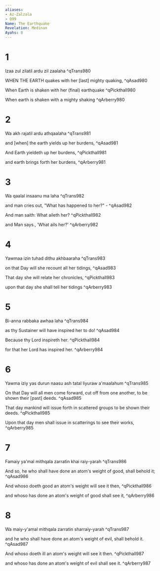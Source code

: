 ```yaml
---
aliases:
- Az-Zalzala
- Q99
Name: The Earthquake
Revelation: Medinan
Ayahs: 8
---
```


# 1

Izaa zul zilatil ardu zil zaalaha ^qTrans980


WHEN THE EARTH quakes with her [last] mighty quaking, ^qAsad980


When Earth is shaken with her (final) earthquake ^qPickthall980


When earth is shaken with a mighty shaking ^qArberry980

# 2

Wa akh rajatil ardu athqaalaha ^qTrans981


and [when] the earth yields up her burdens, ^qAsad981


And Earth yieldeth up her burdens, ^qPickthall981


and earth brings forth her burdens, ^qArberry981

# 3

Wa qaalal insaanu ma laha ^qTrans982


and man cries out, "What has happened to her?" - ^qAsad982


And man saith: What aileth her? ^qPickthall982


and Man says., 'What ails her?' ^qArberry982

# 4

Yawmaa izin tuhad dithu akhbaaraha ^qTrans983


on that Day will she recount all her tidings, ^qAsad983


That day she will relate her chronicles, ^qPickthall983


upon that day she shall tell her tidings ^qArberry983

# 5

Bi-anna rabbaka awhaa laha ^qTrans984


as thy Sustainer will have inspired her to do! ^qAsad984


Because thy Lord inspireth her. ^qPickthall984


for that her Lord has inspired her. ^qArberry984

# 6

Yawma iziy yas durun naasu ash tatal liyuraw a'maalahum ^qTrans985


On that Day will all men come forward, cut off from one another, to be shown their [past] deeds. ^qAsad985


That day mankind will issue forth in scattered groups to be shown their deeds. ^qPickthall985


Upon that day men shall issue in scatterings to see their works, ^qArberry985

# 7

Famaiy ya'mal mithqala zarratin khai raiy-yarah ^qTrans986


And so, he who shall have done an atom's weight of good, shall behold it; ^qAsad986


And whoso doeth good an atom's weight will see it then, ^qPickthall986


and whoso has done an atom's weight of good shall see it, ^qArberry986

# 8

Wa maiy-y'amal mithqala zarratin sharraiy-yarah ^qTrans987


and he who shall have done an atom's weight of evil, shall behold it. ^qAsad987


And whoso doeth ill an atom's weight will see it then. ^qPickthall987


and whoso has done an atom's weight of evil shall see it. ^qArberry987

